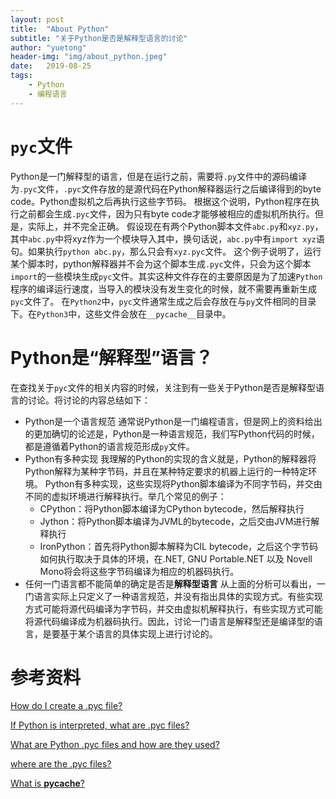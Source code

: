 ```yaml
---
layout: post
title:  "About Python"
subtitle: "关于Python是否是解释型语言的讨论"
author: "yuetong"
header-img: "img/about_python.jpeg"
date:   2019-08-25
tags:
    - Python
    - 编程语言
---
```

# `pyc`文件
Python是一门解释型的语言，但是在运行之前，需要将`.py`文件中的源码编译为`.pyc`文件，`.pyc`文件存放的是源代码在Python解释器运行之后编译得到的byte code。Python虚拟机之后再执行这些字节码。
根据这个说明，Python程序在执行之前都会生成`.pyc`文件，因为只有byte code才能够被相应的虚拟机所执行。但是，实际上，并不完全正确。
假设现在有两个Python脚本文件`abc.py`和`xyz.py`，其中`abc.py`中将xyz作为一个模块导入其中，换句话说，`abc.py`中有`import xyz`语句。如果执行`python abc.py`，那么只会有`xyz.pyc`文件。
这个例子说明了，运行某个脚本时，python解释器并不会为这个脚本生成`.pyc`文件，只会为这个脚本`import`的一些模块生成`pyc`文件。其实这种文件存在的主要原因是为了加速`Python`程序的编译运行速度，当导入的模块没有发生变化的时候，就不需要再重新生成`pyc`文件了。
在`Python2`中，`pyc`文件通常生成之后会存放在与`py`文件相同的目录下。在`Python3`中，这些文件会放在`__pycache__`目录中。
# Python是“解释型”语言？
在查找关于`pyc`文件的相关内容的时候，关注到有一些关于Python是否是解释型语言的讨论。将讨论的内容总结如下：
- Python是一个语言规范
	通常说Python是一门编程语言，但是网上的资料给出的更加确切的论述是，Python是一种语言规范，我们写Python代码的时候，都是遵循着Python的语言规范形成`py`文件。
- Python有多种实现
	我理解的Python的实现的含义就是，Python的解释器将Python解释为某种字节码，并且在某种特定要求的机器上运行的一种特定环境。
	Python有多种实现，这些实现将Python脚本编译为不同字节码，并交由不同的虚拟环境进行解释执行。举几个常见的例子：
	- CPython：将Python脚本编译为CPython bytecode，然后解释执行
	- Jython：将Python脚本编译为JVML的bytecode，之后交由JVM进行解释执行
	- IronPython：首先将Python脚本解释为CIL bytecode，之后这个字节码如何执行取决于具体的环境，在.NET, GNU Portable.NET 以及 Novell Mono将会将这些字节码编译为相应的机器码执行。
- 任何一门语言都不能简单的确定是否是**解释型语言**
从上面的分析可以看出，一门语言实际上只定义了一种语言规范，并没有指出具体的实现方式。有些实现方式可能将源代码编译为字节码，并交由虚拟机解释执行，有些实现方式可能将源代码编译成为机器码执行。因此，讨论一门语言是解释型还是编译型的语言，是要基于某个语言的具体实现上进行讨论的。
# 参考资料

[How do I create a .pyc file?](http://effbot.org/pyfaq/how-do-i-create-a-pyc-file.htm)

[If Python is interpreted, what are .pyc files?](https://stackoverflow.com/questions/2998215/if-python-is-interpreted-what-are-pyc-files)

[What are Python .pyc files and how are they used?](https://www.quora.com/What-are-Python-pyc-files-and-how-are-they-used)

[where are the .pyc files?](https://stackoverflow.com/questions/5149832/where-are-the-pyc-files)

[What is __pycache__?](https://stackoverflow.com/questions/16869024/what-is-pycache)
